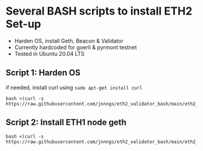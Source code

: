 # Several BASH scripts to install ETH2 Set-up
- Harden OS, install Geth, Beacon & Validator
- Currently hardcoded for goerli & pyrmont testnet
- Tested in Ubuntu 20.04 LTS

## Script 1: Harden OS
if needed, install curl using ```sudo apt-get install curl```
```
bash <(curl -s https://raw.githubusercontent.com/jnnngs/eth2_validator_bash/main/eth2_harden.sh)
```
## Script 2: Install ETH1 node geth
```
bash <(curl -s https://raw.githubusercontent.com/jnnngs/eth2_validator_bash/main/eth2_geth.sh)
```


